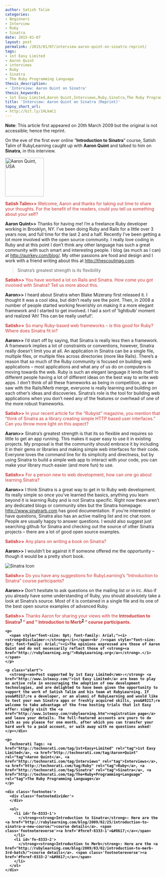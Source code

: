 ```yaml
---
author: Satish Talim
categories:
- Beginners
- Interview
- Ruby
- Sinatra
date: 2015-01-07
layout: post
permalink: /2015/01/07/interview-aaron-quint-on-sinatra-reprint/
tags:
- 1st Easy Limited
- Aaron Quint
- interviews
- Ruby
- Sinatra
- The Ruby Programming Language
thesis_description:
- 'Interview: Aaron Quint on Sinatra'
thesis_keywords:
- 1st Easy Limited,Aaron Quint,Interviews,Ruby,Sinatra,The Ruby Programming Language
title: 'Interview: Aaron Quint on Sinatra (Reprint)'
topsy_short_url:
- http://bit.ly/1HLkmC1
---
```


<div>
  <p>
    <b>Note</b>: This article first appeared on 20th March 2009 but the original is not accessible; hence the reprint.
  </p>
  
  <p class="alert">
    On the eve of the first ever online &#8220;<strong>Introduction to Sinatra</strong>&#8221; course, Satish Talim of RubyLearning caught up with <strong>Aaron Quint</strong> and talked to him on <strong>Sinatra</strong>, in this interview.
  </p>
  
  <p>
    <img class="alignright" src="http://rubylearning.com/images/AaronQuint.jpg" alt="Aaron Quint, USA" title="Aaron Quint, USA" width="125" height="125" />
  </p>
  
  <p>
    <span style="color:#CC3333;"><strong>Satish Talim>></strong> Welcome, Aaron and thanks for taking out time to share your thoughts. For the benefit of the readers, could you tell us something about your self?</span>
  </p>
  
  <p>
    <strong>Aaron Quint>></strong> Thanks for having me! I&#8217;m a freelance Ruby developer working in Brooklyn, NY. I&#8217;ve been doing Ruby and Rails for a little over 3 years now, and full time for the last 2 and a half. Recently I&#8217;ve been getting a lot more involved with the open source community. I really love coding in Ruby and at this point I don&#8217;t think any other language has such a great community with such smart and interesting people. I blog (as much as I can) at <a href="http://www.quirkey.com/blog/">http://quirkey.com/blog/</a>. My other passions are food and design and I work with a friend writing about this at <a href="http://thescoutmag.com/">http://thescoutmag.com</a>.
  </p>
  
  <blockquote class="right">
    <p>
      Sinatra&#8217;s greatest strength is its flexibility
    </p>
  </blockquote>
  
  <p>
    <span style="color:#CC3333;"><strong>Satish>></strong> You have worked a lot on Rails and Sinatra. How come you got involved with Sinatra? Tell us more about this.</span>
  </p>
  
  <p>
    <strong>Aaron>></strong> I heard about Sinatra when Blake Mizerany first released it. I thought it was a cool idea, but didn&#8217;t really see the point. Then, in 2008 a number of people started working feverishly on making it a more elegant framework and I started to get involved. I had a sort of &#8216;lightbulb&#8217; moment and realized &#8216;Ah! This can be really useful!&#8217;.
  </p>
  
  <p>
    <span style="color:#CC3333;"><strong>Satish>></strong> So many Ruby-based web frameworks &#8211; is this good for Ruby? Where does Sinatra fit in?</span>
  </p>
  
  <p>
    <strong>Aaron>></strong> I&#8217;d start off by saying, that Sinatra is really less then a framework. A framework implies a lot of constraints or conventions, however, Sinatra really doesn&#8217;t limit you at all. An application in Sinatra can be a single file, multiple files, or multiple files across directories (more like Rails). There&#8217;s a reason that so much of the Ruby community is focused on building web applications &#8211; most applications and what any of us do on computers is moving towards the web. Ruby is such an elegant language it lends itself to different people having a lot of different ideas on the best way to write web apps. I don&#8217;t think of all these frameworks as being in competition, as we saw with the Rails/Merb merge, everyone is really learning and building on each other&#8217;s ideas and discoveries. Sinatra&#8217;s role is the tool for building web applications when you don&#8217;t need any of the features or overhead of one of the more robust frameworks.
  </p>
  
  <p>
    <span style="color:#CC3333;"><strong>Satish>></strong> In your recent article for the &#8220;Rubyist&#8221; magazine, you mention that &#8220;think of Sinatra as a library creating simple HTTP based user interfaces.&#8221; Can you throw more light on this aspect?</span>
  </p>
  
  <p>
    <strong>Aaron>></strong> Sinatra&#8217;s greatest strength is that its so flexible and requires so little to get an app running. This makes it super easy to use it in existing projects. My proposal is that the community should embrace it by including it in their gems or libraries and making simple web interfaces for their code. Everyone loves the command line for its simplicity and directness, but by using Sinatra to build a simple web app to interact with your code, you can make your library much easier (and more fun) to use.
  </p>
  
  <p>
    <span style="color:#CC3333;"><strong>Satish>></strong> For a person new to web development, how can one go about learning Sinatra? </span>
  </p>
  
  <p>
    <strong>Aaron>></strong> I think Sinatra is a great way to get in to Ruby web development. Its really simple so once you&#8217;ve learned the basics, anything you learn beyond it is learning Ruby and is not Sinatra specific. Right now there aren&#8217;t any dedicated blogs or community sites but the Sinatra homepage: <a href="http://www.sinatrarb.com/">http://www.sinatrarb.com</a> has good documentation. If you&#8217;re interested or have questions, Sinatra also has an active mailing list and irc chat room. People are usually happy to answer questions. I would also suggest just searching github for Sinatra and checking out the source of other Sinatra projects &#8211; there are a lot of good open source examples.
  </p>
  
  <p>
    <span style="color:#CC3333;"><strong>Satish>></strong> Any plans on writing a book on Sinatra?</span>
  </p>
  
  <p>
    <strong>Aaron>></strong> I wouldn&#8217;t be against it If someone offered me the opportunity &#8211; though it would be a pretty short book.
  </p>
  
  <p>
    <img class="alignright" src="http://rubylearning.com/images/sinatralogo.jpg" alt="Sinatra Icon" title="Sinatra micro-framework" />
  </p>
  
  <p>
    <span style="color:#CC3333;"><strong>Satish>></strong> Do you have any suggestions for RubyLearning&#8217;s &#8220;Introduction to Sinatra&#8221; course participants?</span>
  </p>
  
  <p>
    <strong>Aaron>></strong> Don&#8217;t hesitate to ask questions on the mailing list or in irc. Also if you already have some understanding of Ruby, you should absolutely take a look at Sinatra&#8217;s source. Most of it is contained in a single file and its one of the best open source examples of advanced Ruby.
  </p>
  
  <p>
    <span style="color:#CC3333;"><strong>Satish>></strong> Thanks Aaron for sharing your views with the <strong>Introduction to Sinatra<sup class='footnote'><a href='#fn-8333-1' id='fnref-8333-1'>1</a></sup> &#8221; and &#8221; <strong>Introduction to Merb<sup class='footnote'><a href='#fn-8333-2' id='fnref-8333-2'>2</a></sup> &#8221; course participants.</span></p> 
    
    <p>
      <span style="font-size: 8pt; font-family: Arial;"><i><strong>Disclaimer:</strong></i></span><br /><span style="font-size: 8pt; font-family: Arial;"><i>The opinions expressed are those of Aaron Quint and do not necessarily reflect those of <strong><a href="http://rubylearning.org/">RubyLearning.org</a></strong>.</i></span>
    </p>
    
    <p class="alert">
      <strong><em>Post supported by 1st Easy Limited</em>:</strong> <a href="http://www.1steasy.com/">1st Easy Limited</a> are keen to play an active role in encouraging the adoption of new development technologies, and are delighted to have been given the opportunity to support the work of Satish Talim and his team at RubyLearning. If you&#8217;re a developer, or an alumni of RubyLearning and would like to test your own Sinatra apps or freshly acquired skills, you&#8217;re welcome to take advantage of the free hosting trials that 1st Easy offer: simply visit the <a href="http://www.1steasy.com/rubylearning.htm">registration page</a> and leave your details. The full-featured accounts are yours to do with as you please for one month, after which you can transfer your hard work to a paid account, or walk away with no questions asked!
    </p></div> 
    
    <p>
      Technorati Tags: <a href="http://technorati.com/tag/1st+Easy+Limited" rel="tag">1st Easy Limited</a>, <a href="http://technorati.com/tag/Aaron+Quint" rel="tag">Aaron Quint</a>, <a href="http://technorati.com/tag/Interviews" rel="tag">Interviews</a>, <a href="http://technorati.com/tag/Ruby" rel="tag">Ruby</a>, <a href="http://technorati.com/tag/Sinatra" rel="tag">Sinatra</a>, <a href="http://technorati.com/tag/The+Ruby+Programming+Language" rel="tag">The Ruby Programming Language</a>
    </p>
    
    <div class='footnotes'>
      <div class='footnotedivider'>
      </div>
      
      <ol>
        <li id='fn-8333-1'>
          </strong><strong>Introduction to Sinatra</strong>: Here are the <a href="http://rubylearning.com/blog/2009/02/25/introduction-to-sinatra-a-new-course/">course details</a>. <span class='footnotereverse'><a href='#fnref-8333-1'>&#8617;</a></span>
        </li>
        <li id='fn-8333-2'>
          </strong><strong>Introduction to Merb</strong>: Here are the <a href="http://rubylearning.com/blog/2009/03/02/introduction-to-merb-3rd-batch/">course details</a>. <span class='footnotereverse'><a href='#fnref-8333-2'>&#8617;</a></span>
        </li>
      </ol>
    </div>
